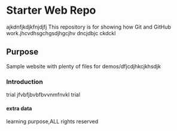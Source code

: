# Starter Web Repo
ajkdnfjkdjkfnjdjfj
This repository is for showing how Git and GitHub work.jhcvdhsgchgsdjhgcjhv
dncjdbjc
ckdckl
## Purpose

Sample website with plenty of files for demos/dfjcdjhkcjkhsdjk

### Introduction
trial jfvbfjbvbfbvvnmfnvkl trial

#### extra data
learning purpose,ALL rights reserved

